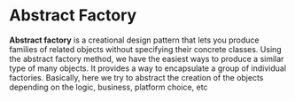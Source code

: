 # Abstract Factory

**Abstract factory** is a creational design pattern that lets you produce families of related objects without specifying their concrete classes. Using the abstract factory method, we have the easiest ways to produce a similar type of many objects. It provides a way to encapsulate a group of individual factories. Basically, here we try to abstract the creation of the objects depending on the logic, business, platform choice, etc


